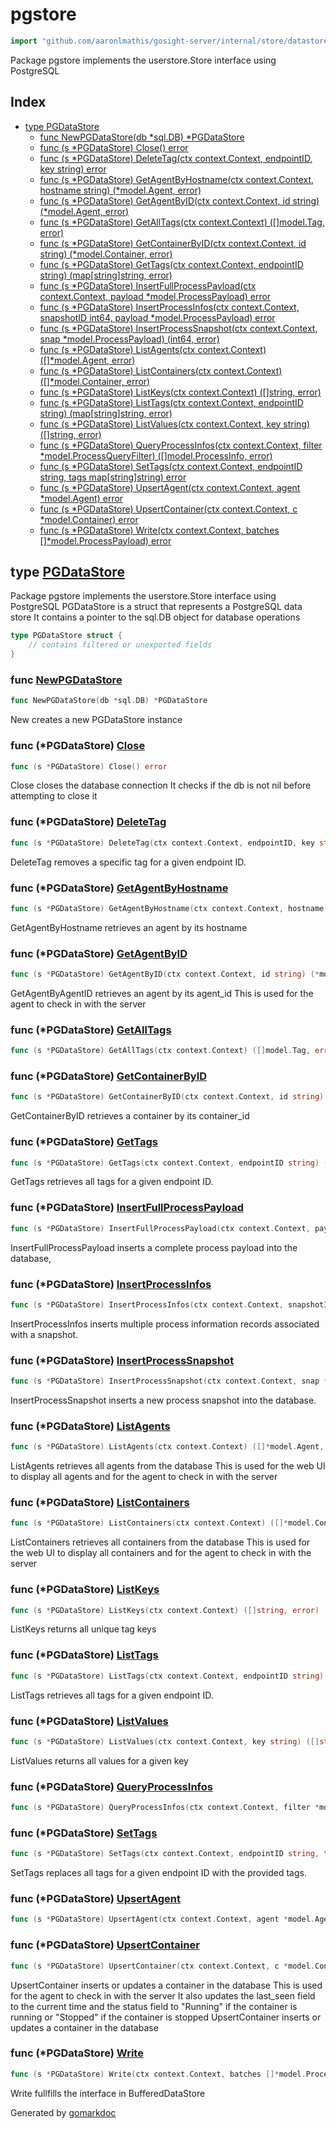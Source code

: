 <!-- Code generated by gomarkdoc. DO NOT EDIT -->

# pgstore

```go
import "github.com/aaronlmathis/gosight-server/internal/store/datastore/pgsql"
```

Package pgstore implements the userstore.Store interface using PostgreSQL

## Index

- [type PGDataStore](<#PGDataStore>)
  - [func NewPGDataStore\(db \*sql.DB\) \*PGDataStore](<#NewPGDataStore>)
  - [func \(s \*PGDataStore\) Close\(\) error](<#PGDataStore.Close>)
  - [func \(s \*PGDataStore\) DeleteTag\(ctx context.Context, endpointID, key string\) error](<#PGDataStore.DeleteTag>)
  - [func \(s \*PGDataStore\) GetAgentByHostname\(ctx context.Context, hostname string\) \(\*model.Agent, error\)](<#PGDataStore.GetAgentByHostname>)
  - [func \(s \*PGDataStore\) GetAgentByID\(ctx context.Context, id string\) \(\*model.Agent, error\)](<#PGDataStore.GetAgentByID>)
  - [func \(s \*PGDataStore\) GetAllTags\(ctx context.Context\) \(\[\]model.Tag, error\)](<#PGDataStore.GetAllTags>)
  - [func \(s \*PGDataStore\) GetContainerByID\(ctx context.Context, id string\) \(\*model.Container, error\)](<#PGDataStore.GetContainerByID>)
  - [func \(s \*PGDataStore\) GetTags\(ctx context.Context, endpointID string\) \(map\[string\]string, error\)](<#PGDataStore.GetTags>)
  - [func \(s \*PGDataStore\) InsertFullProcessPayload\(ctx context.Context, payload \*model.ProcessPayload\) error](<#PGDataStore.InsertFullProcessPayload>)
  - [func \(s \*PGDataStore\) InsertProcessInfos\(ctx context.Context, snapshotID int64, payload \*model.ProcessPayload\) error](<#PGDataStore.InsertProcessInfos>)
  - [func \(s \*PGDataStore\) InsertProcessSnapshot\(ctx context.Context, snap \*model.ProcessPayload\) \(int64, error\)](<#PGDataStore.InsertProcessSnapshot>)
  - [func \(s \*PGDataStore\) ListAgents\(ctx context.Context\) \(\[\]\*model.Agent, error\)](<#PGDataStore.ListAgents>)
  - [func \(s \*PGDataStore\) ListContainers\(ctx context.Context\) \(\[\]\*model.Container, error\)](<#PGDataStore.ListContainers>)
  - [func \(s \*PGDataStore\) ListKeys\(ctx context.Context\) \(\[\]string, error\)](<#PGDataStore.ListKeys>)
  - [func \(s \*PGDataStore\) ListTags\(ctx context.Context, endpointID string\) \(map\[string\]string, error\)](<#PGDataStore.ListTags>)
  - [func \(s \*PGDataStore\) ListValues\(ctx context.Context, key string\) \(\[\]string, error\)](<#PGDataStore.ListValues>)
  - [func \(s \*PGDataStore\) QueryProcessInfos\(ctx context.Context, filter \*model.ProcessQueryFilter\) \(\[\]model.ProcessInfo, error\)](<#PGDataStore.QueryProcessInfos>)
  - [func \(s \*PGDataStore\) SetTags\(ctx context.Context, endpointID string, tags map\[string\]string\) error](<#PGDataStore.SetTags>)
  - [func \(s \*PGDataStore\) UpsertAgent\(ctx context.Context, agent \*model.Agent\) error](<#PGDataStore.UpsertAgent>)
  - [func \(s \*PGDataStore\) UpsertContainer\(ctx context.Context, c \*model.Container\) error](<#PGDataStore.UpsertContainer>)
  - [func \(s \*PGDataStore\) Write\(ctx context.Context, batches \[\]\*model.ProcessPayload\) error](<#PGDataStore.Write>)


<a name="PGDataStore"></a>
## type [PGDataStore](<https://github.com/aaronlmathis/gosight-server/blob/main/internal/store/datastore/pgsql/pgdatastore.go#L35-L37>)

Package pgstore implements the userstore.Store interface using PostgreSQL PGDataStore is a struct that represents a PostgreSQL data store It contains a pointer to the sql.DB object for database operations

```go
type PGDataStore struct {
    // contains filtered or unexported fields
}
```

<a name="NewPGDataStore"></a>
### func [NewPGDataStore](<https://github.com/aaronlmathis/gosight-server/blob/main/internal/store/datastore/pgsql/pgdatastore.go#L40>)

```go
func NewPGDataStore(db *sql.DB) *PGDataStore
```

New creates a new PGDataStore instance

<a name="PGDataStore.Close"></a>
### func \(\*PGDataStore\) [Close](<https://github.com/aaronlmathis/gosight-server/blob/main/internal/store/datastore/pgsql/pgdatastore.go#L46>)

```go
func (s *PGDataStore) Close() error
```

Close closes the database connection It checks if the db is not nil before attempting to close it

<a name="PGDataStore.DeleteTag"></a>
### func \(\*PGDataStore\) [DeleteTag](<https://github.com/aaronlmathis/gosight-server/blob/main/internal/store/datastore/pgsql/tags.go#L105>)

```go
func (s *PGDataStore) DeleteTag(ctx context.Context, endpointID, key string) error
```

DeleteTag removes a specific tag for a given endpoint ID.

<a name="PGDataStore.GetAgentByHostname"></a>
### func \(\*PGDataStore\) [GetAgentByHostname](<https://github.com/aaronlmathis/gosight-server/blob/main/internal/store/datastore/pgsql/tracker.go#L132>)

```go
func (s *PGDataStore) GetAgentByHostname(ctx context.Context, hostname string) (*model.Agent, error)
```

GetAgentByHostname retrieves an agent by its hostname

<a name="PGDataStore.GetAgentByID"></a>
### func \(\*PGDataStore\) [GetAgentByID](<https://github.com/aaronlmathis/gosight-server/blob/main/internal/store/datastore/pgsql/tracker.go#L82>)

```go
func (s *PGDataStore) GetAgentByID(ctx context.Context, id string) (*model.Agent, error)
```

GetAgentByAgentID retrieves an agent by its agent\_id This is used for the agent to check in with the server

<a name="PGDataStore.GetAllTags"></a>
### func \(\*PGDataStore\) [GetAllTags](<https://github.com/aaronlmathis/gosight-server/blob/main/internal/store/datastore/pgsql/tags.go#L53>)

```go
func (s *PGDataStore) GetAllTags(ctx context.Context) ([]model.Tag, error)
```



<a name="PGDataStore.GetContainerByID"></a>
### func \(\*PGDataStore\) [GetContainerByID](<https://github.com/aaronlmathis/gosight-server/blob/main/internal/store/datastore/pgsql/tracker.go#L347>)

```go
func (s *PGDataStore) GetContainerByID(ctx context.Context, id string) (*model.Container, error)
```

GetContainerByID retrieves a container by its container\_id

<a name="PGDataStore.GetTags"></a>
### func \(\*PGDataStore\) [GetTags](<https://github.com/aaronlmathis/gosight-server/blob/main/internal/store/datastore/pgsql/tags.go#L34>)

```go
func (s *PGDataStore) GetTags(ctx context.Context, endpointID string) (map[string]string, error)
```

GetTags retrieves all tags for a given endpoint ID.

<a name="PGDataStore.InsertFullProcessPayload"></a>
### func \(\*PGDataStore\) [InsertFullProcessPayload](<https://github.com/aaronlmathis/gosight-server/blob/main/internal/store/datastore/pgsql/processes.go#L91>)

```go
func (s *PGDataStore) InsertFullProcessPayload(ctx context.Context, payload *model.ProcessPayload) error
```

InsertFullProcessPayload inserts a complete process payload into the database,

<a name="PGDataStore.InsertProcessInfos"></a>
### func \(\*PGDataStore\) [InsertProcessInfos](<https://github.com/aaronlmathis/gosight-server/blob/main/internal/store/datastore/pgsql/processes.go#L127>)

```go
func (s *PGDataStore) InsertProcessInfos(ctx context.Context, snapshotID int64, payload *model.ProcessPayload) error
```

InsertProcessInfos inserts multiple process information records associated with a snapshot.

<a name="PGDataStore.InsertProcessSnapshot"></a>
### func \(\*PGDataStore\) [InsertProcessSnapshot](<https://github.com/aaronlmathis/gosight-server/blob/main/internal/store/datastore/pgsql/processes.go#L100>)

```go
func (s *PGDataStore) InsertProcessSnapshot(ctx context.Context, snap *model.ProcessPayload) (int64, error)
```

InsertProcessSnapshot inserts a new process snapshot into the database.

<a name="PGDataStore.ListAgents"></a>
### func \(\*PGDataStore\) [ListAgents](<https://github.com/aaronlmathis/gosight-server/blob/main/internal/store/datastore/pgsql/tracker.go#L184>)

```go
func (s *PGDataStore) ListAgents(ctx context.Context) ([]*model.Agent, error)
```

ListAgents retrieves all agents from the database This is used for the web UI to display all agents and for the agent to check in with the server

<a name="PGDataStore.ListContainers"></a>
### func \(\*PGDataStore\) [ListContainers](<https://github.com/aaronlmathis/gosight-server/blob/main/internal/store/datastore/pgsql/tracker.go#L307>)

```go
func (s *PGDataStore) ListContainers(ctx context.Context) ([]*model.Container, error)
```

ListContainers retrieves all containers from the database This is used for the web UI to display all containers and for the agent to check in with the server

<a name="PGDataStore.ListKeys"></a>
### func \(\*PGDataStore\) [ListKeys](<https://github.com/aaronlmathis/gosight-server/blob/main/internal/store/datastore/pgsql/tags.go#L116>)

```go
func (s *PGDataStore) ListKeys(ctx context.Context) ([]string, error)
```

ListKeys returns all unique tag keys

<a name="PGDataStore.ListTags"></a>
### func \(\*PGDataStore\) [ListTags](<https://github.com/aaronlmathis/gosight-server/blob/main/internal/store/datastore/pgsql/tags.go#L111>)

```go
func (s *PGDataStore) ListTags(ctx context.Context, endpointID string) (map[string]string, error)
```

ListTags retrieves all tags for a given endpoint ID.

<a name="PGDataStore.ListValues"></a>
### func \(\*PGDataStore\) [ListValues](<https://github.com/aaronlmathis/gosight-server/blob/main/internal/store/datastore/pgsql/tags.go#L135>)

```go
func (s *PGDataStore) ListValues(ctx context.Context, key string) ([]string, error)
```

ListValues returns all values for a given key

<a name="PGDataStore.QueryProcessInfos"></a>
### func \(\*PGDataStore\) [QueryProcessInfos](<https://github.com/aaronlmathis/gosight-server/blob/main/internal/store/datastore/pgsql/processes.go#L173>)

```go
func (s *PGDataStore) QueryProcessInfos(ctx context.Context, filter *model.ProcessQueryFilter) ([]model.ProcessInfo, error)
```



<a name="PGDataStore.SetTags"></a>
### func \(\*PGDataStore\) [SetTags](<https://github.com/aaronlmathis/gosight-server/blob/main/internal/store/datastore/pgsql/tags.go#L75>)

```go
func (s *PGDataStore) SetTags(ctx context.Context, endpointID string, tags map[string]string) error
```

SetTags replaces all tags for a given endpoint ID with the provided tags.

<a name="PGDataStore.UpsertAgent"></a>
### func \(\*PGDataStore\) [UpsertAgent](<https://github.com/aaronlmathis/gosight-server/blob/main/internal/store/datastore/pgsql/tracker.go#L42>)

```go
func (s *PGDataStore) UpsertAgent(ctx context.Context, agent *model.Agent) error
```



<a name="PGDataStore.UpsertContainer"></a>
### func \(\*PGDataStore\) [UpsertContainer](<https://github.com/aaronlmathis/gosight-server/blob/main/internal/store/datastore/pgsql/tracker.go#L257>)

```go
func (s *PGDataStore) UpsertContainer(ctx context.Context, c *model.Container) error
```

UpsertContainer inserts or updates a container in the database This is used for the agent to check in with the server It also updates the last\_seen field to the current time and the status field to "Running" if the container is running or "Stopped" if the container is stopped UpsertContainer inserts or updates a container in the database

<a name="PGDataStore.Write"></a>
### func \(\*PGDataStore\) [Write](<https://github.com/aaronlmathis/gosight-server/blob/main/internal/store/datastore/pgsql/processes.go#L36>)

```go
func (s *PGDataStore) Write(ctx context.Context, batches []*model.ProcessPayload) error
```

Write fullfills the interface in BufferedDataStore

Generated by [gomarkdoc](<https://github.com/princjef/gomarkdoc>)
